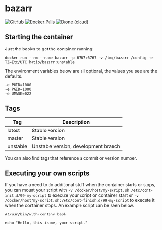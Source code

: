 # bazarr

[![GitHub](https://img.shields.io/badge/source-github-lightgrey?style=flat-square)](https://github.com/hotio/docker-bazarr)
[![Docker Pulls](https://img.shields.io/docker/pulls/hotio/bazarr?style=flat-square)](https://hub.docker.com/r/hotio/bazarr)
[![Drone (cloud)](https://img.shields.io/drone/build/hotio/docker-bazarr?style=flat-square)](https://cloud.drone.io/hotio/docker-bazarr)

## Starting the container

Just the basics to get the container running:

```shell
docker run --rm --name bazarr -p 6767:6767 -v /tmp/bazarr:/config -e TZ=Etc/UTC hotio/bazarr:unstable
```

The environment variables below are all optional, the values you see are the defaults.

```shell
-e PUID=1000
-e PGID=1000
-e UMASK=022
```

## Tags

| Tag      | Description                          |
| ---------|--------------------------------------|
| latest   | Stable version                       |
| master   | Stable version                       |
| unstable | Unstable version, development branch |

You can also find tags that reference a commit or version number.

## Executing your own scripts

If you have a need to do additional stuff when the container starts or stops, you can mount your script with `-v /docker/host/my-script.sh:/etc/cont-init.d/99-my-script` to execute your script on container start or `-v /docker/host/my-script.sh:/etc/cont-finish.d/99-my-script` to execute it when the container stops. An example script can be seen below.

```shell
#!/usr/bin/with-contenv bash

echo "Hello, this is me, your script."
```
